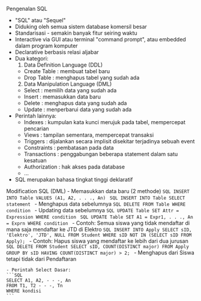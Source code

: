 Pengenalan SQL
  - "SQL" atau "Sequel"
  - Diduking oleh semua sistem database komersil besar
  - Standarisasi - semakin banyak fitur seiring waktu
  - Interactive via GUI atau terminal "command prompt", atau embedded dalam program komputer
  - Declarative berbasis relasi aljabar
  - Dua kategori:
    1. Data Definition Language (DDL)
      - Create Table : membuat tabel baru
      - Drop Table : menghapus tabel yang sudah ada
    2. Data Manipulation Language (DML)
      - Select : memilih data yang sudah ada
      - Insert : memasukkan data baru
      - Delete : menghapus data yang sudah ada
      - Update : menperbarui data yang sudah ada
  - Perintah lainnya:
    - Indexes : kumpulan kata kunci merujuk pada tabel, mempercepat pencarian
    - Views : tampilan sementara, mempercepat transaksi
    - Triggers : dijalankan secara implisit disekitar terjadinya sebuah event
    - Constraints : pembatasan pada data
    - Transactions : penggabungan beberapa statement dalam satu kesatuan
    - Authorization : hak akses pada database
    - ...
  - SQL merupakan bahasa tingkat tinggi deklaratif

Modification SQL (DML)
    - Memasukkan data baru (2 methode)
    ```SQL
    INSERT INTO Table
    VALUES (A1, A2, . . ., An)
    ```
    ```SQL
    INSERT INTO Table
    SELECT statement
    ```
    - Menghapus data sebelumnya
    ```SQL
    DELETE FROM Table
    WHERE condition
    ```
    - Updating data sebelumnya
    ```SQL
    UPDATE Table
    SET Attr = Expression
    WHERE condition
    ```
    ```SQL
    UPDATE Table
    SET A1 = Expr1, . . ., An = Exprn
    WHERE condition
    ```
    - Contoh: Semua siswa yang tidak mendaftar di mana saja mendaftar ke JTD di Elektro
    ```SQL
    INSERT INTO Apply
    SELECT sID, 'Elektro', 'JTD', NULL
    FROM Student
    WHERE sID NOT IN (SELECT sID
                      FROM Apply);
    ```
    - Contoh: Hapus siswa yang mendaftar ke lebih dari dua jurusan
    ```SQL
    DELETE FROM Student
    SELECT sID, COUNT(DISTINCT major)
    FROM Apply
    GROUP BY sID
    HAVING COUNT(DISTINCT major) > 2;
    ```
    - Menghapus dari Siswa tetapi tidak dari Pendaftaran

    - Perintah Select Dasar:
    ```SQL
    SELECT A1, A2, - - -, An
    FROM T1, T2 - - -, Tn
    WHERE kondisi
    ```
